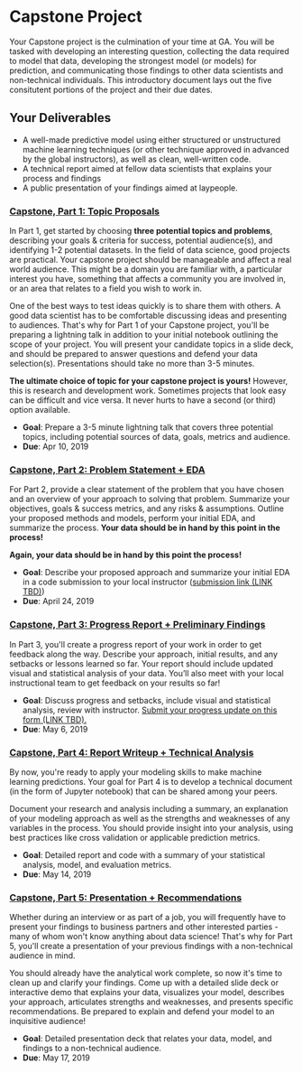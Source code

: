 # Capstone Project

Your Capstone project is the culmination of your time at GA. You will be tasked with developing an interesting question, collecting the data required to model that data, developing the strongest model (or models) for prediction, and communicating those findings to other data scientists and non-technical individuals. This introductory document lays out the five consitutent portions of the project and their due dates.

## Your Deliverables

- A well-made predictive model using either structured or unstructured machine learning techniques (or other technique approved in advanced by the global instructors), as well as clean, well-written code. 
- A technical report aimed at fellow data scientists that explains your process and findings
- A public presentation of your findings aimed at laypeople. 

### **[Capstone, Part 1: Topic Proposals](./part_01/)**

In Part 1, get started by choosing **three potential topics and problems**, describing your goals & criteria for success, potential audience(s), and identifying 1-2 potential datasets. In the field of data science, good projects are practical. Your capstone project should be manageable and affect a real world audience. This might be a domain you are familiar with, a particular interest you have, something that affects a community you are involved in, or an area that relates to a field you wish to work in.

One of the best ways to test ideas quickly is to share them with others. A good data scientist has to be comfortable discussing ideas and presenting to audiences. That's why for Part 1 of your Capstone project, you'll be preparing a lightning talk in addition to your initial notebook outlining the scope of your project.  You will present your candidate topics in a slide deck, and should be prepared to answer questions and defend your data selection(s). Presentations should take no more than 3-5 minutes.

**The ultimate choice of topic for your capstone project is yours!** However, this is research and development work. Sometimes projects that look easy can be difficult and vice versa. It never hurts to have a second (or third) option available.

- **Goal**: Prepare a 3-5 minute lightning talk that covers three potential topics, including potential sources of data, goals, metrics and audience.
- **Due**: Apr 10, 2019

### **[Capstone, Part 2: Problem Statement + EDA](./part_02/)**

For Part 2, provide a clear statement of the problem that you have chosen and an overview of your approach to solving that problem. Summarize your objectives, goals & success metrics, and any risks & assumptions. Outline your proposed methods and models, perform your initial EDA, and summarize the process. **Your data should be in hand by this point in the process!**

**Again, your data should be in hand by this point the process!**

- **Goal**: Describe your proposed approach and summarize your initial EDA in a code submission to your local instructor ([submission link (LINK TBD)](#))
- **Due**: April 24, 2019

### **[Capstone, Part 3: Progress Report + Preliminary Findings](./part_03/)**

In Part 3, you'll create a progress report of your work in order to get feedback along the way. Describe your approach, initial results, and any setbacks or lessons learned so far. Your report should include updated visual and statistical analysis of your data. You’ll also meet with your local instructional team to get feedback on your results so far!

- **Goal**: Discuss progress and setbacks, include visual and statistical analysis, review with instructor. [Submit your progress update on this form (LINK TBD).](#)
- **Due**: May 6, 2019

### **[Capstone, Part 4: Report Writeup + Technical Analysis](./part_04/)**

By now, you're ready to apply your modeling skills to make machine learning predictions. Your goal for Part 4 is to develop a technical document (in the form of Jupyter notebook) that can be shared among your peers.

Document your research and analysis including a summary, an explanation of your modeling approach as well as the strengths and weaknesses of any variables in the process. You should provide insight into your analysis, using best practices like cross validation or applicable prediction metrics.

- **Goal**: Detailed report and code with a summary of your statistical analysis, model, and evaluation metrics.
- **Due**: May 14, 2019

### **[Capstone, Part 5: Presentation + Recommendations](./part_05/)**

Whether during an interview or as part of a job, you will frequently have to present your findings to business partners and other interested parties - many of whom won't know anything about data science! That's why for Part 5, you'll create a presentation of your previous findings with a non-technical audience in mind.

You should already have the analytical work complete, so now it's time to clean up and clarify your findings. Come up with a detailed slide deck or interactive demo that explains your data, visualizes your model, describes your approach, articulates strengths and weaknesses, and presents specific recommendations. Be prepared to explain and defend your model to an inquisitive audience!

- **Goal**: Detailed presentation deck that relates your data, model, and findings to a non-technical audience.
- **Due**: May 17, 2019
